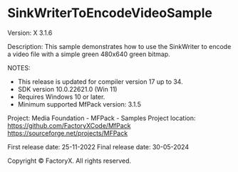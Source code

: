 # SinkWriterToEncodeVideoSample

Version: X 3.1.6

Description:
  This sample demonstrates how to use the SinkWriter to encode a video file with a simple green 480x640 green bitmap.

NOTES:
 - This release is updated for compiler version 17 up to 34.
 - SDK version 10.0.22621.0 (Win 11)
 - Requires Windows 10 or later.
 - Minimum supported MfPack version: 3.1.5

Project: Media Foundation - MFPack - Samples
Project location: https://github.com/FactoryXCode/MfPack
                  https://sourceforge.net/projects/MFPack

First release date: 25-11-2022
Final release date: 30-05-2024

Copyright © FactoryX. All rights reserved.




